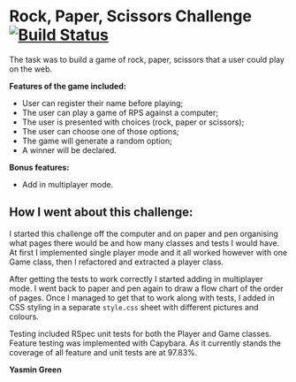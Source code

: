 Rock, Paper, Scissors Challenge [![Build Status](https://travis-ci.org/makersacademy/rps-challenge.svg?branch=master)](https://travis-ci.org/makersacademy/rps-challenge)
===============================

The task was to build a game of rock, paper, scissors that a user could play on the web.

**Features of the game included:**
* User can register their name before playing;
* The user can play a game of RPS against a computer;
* The user is presented with choices (rock, paper or scissors);
* The user can choose one of those options;
* The game will generate a random option;
* A winner will be declared.

**Bonus features:**
* Add in multiplayer mode.

How I went about this challenge:
--------------------------------

I started this challenge off the computer and on paper and pen organising what pages there would be and how many classes and tests I would have.
At first I implemented single player mode and it all worked however with one Game class, then I refactored and extracted a player class.

After getting the tests to work correctly I started adding in multiplayer mode. I went back to paper and pen again to draw a flow chart of the order of pages. Once I managed to get that to work along with tests, I added in CSS styling in a separate `style.css` sheet with different pictures and colours.

Testing included RSpec unit tests for both the Player and Game classes. Feature testing was implemented with Capybara. As it currently stands the coverage of all feature and unit tests are at 97.83%.

**Yasmin Green**
